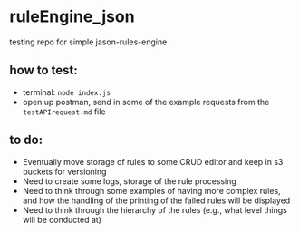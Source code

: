 # ruleEngine_json
testing repo for simple jason-rules-engine

## how to test: 
- terminal: `node index.js` 
- open up postman, send in some of the example requests from the `testAPIrequest.md` file 

## to do: 
- Eventually move storage of rules to some CRUD editor and keep in s3 buckets for versioning 
- Need to create some logs, storage of the rule processing 
- Need to think through some examples of having more complex rules, and how the handling of the printing of the failed rules will be displayed
- Need to think through the hierarchy of the rules (e.g., what level things will be conducted at)
